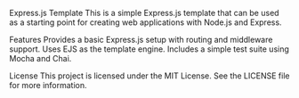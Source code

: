 Express.js Template
This is a simple Express.js template that can be used as a starting point for creating web applications with Node.js and Express.

Features
Provides a basic Express.js setup with routing and middleware support.
Uses EJS as the template engine.
Includes a simple test suite using Mocha and Chai.

License
This project is licensed under the MIT License. See the LICENSE file for more information.
